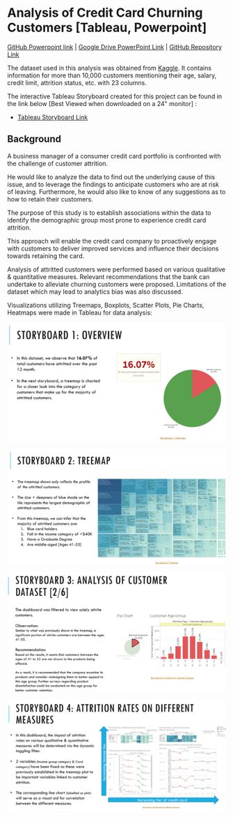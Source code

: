 # Analysis of Credit Card Churning Customers [Tableau, Powerpoint]

[GitHub Powerpoint link](Vertical_Institute_Yong_Sook_Prasit_Attavit_CapstoneProject_GitHub.pdf)  |  [Google Drive PowerPoint Link](https://drive.google.com/file/d/1N7snyKvpXPw492mppC78W12K-oz_lbJa/view?usp=sharing)  |  [GitHub Repository Link](https://github.com/YongSookPrasitAttavit/VI_Capstone_Credit-Card-Customers_Predict-Churning-Customers/tree/main)

The dataset used in this analysis was obtained from [Kaggle](https://www.kaggle.com/datasets/sakshigoyal7/credit-card-customers?datasetId=982921). It contains information for more than 10,000 customers mentioning their age, salary, credit limit, attrition status, etc. with 23 columns.

The interactive Tableau Storyboard created for this project can be found in the link below [Best Viewed when downloaded on a 24" monitor] :  
- [Tableau Storyboard Link](https://public.tableau.com/app/profile/ysook/viz/VI_CapstoneProject_16798032083060/Storyboard)

## Background
A business manager of a consumer credit card portfolio is confronted with the challenge of customer attrition.

He would like to analyze the data to find out the underlying cause of this issue, and to leverage the findings to anticipate customers who are at risk of leaving. Furthermore, he would also like to know of any suggestions as to how to retain their customers.

The purpose of this study is to establish associations within the data to identify the demographic group most prone to experience credit card attrition.  

This approach will enable the credit card company to proactively engage with customers to deliver improved services and influence their decisions towards retaining the card.

Analysis of attritted customers were performed based on various qualitative & quantitative measures. Relevant recommendations that the bank can undertake to alleviate churning customers were proposed. Limitations of the dataset which may lead to analytics bias was also discussed.

Visualizations utilizing Treemaps, Boxplots, Scatter Plots, Pie Charts, Heatmaps were made in Tableau for data analysis:

![Tableau Storyboard #1](data/image/viz_1.png)

![Tableau Storyboard #2](data/image/viz_2.png)

![Tableau Storyboard #3](data/image/viz_3.png)

![Tableau Storyboard #4](data/image/viz_4.png)
